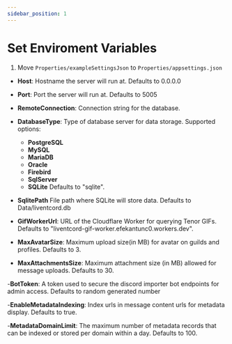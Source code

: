```yaml
---
sidebar_position: 1
---
```


# Set Enviroment Variables

1. Move `Properties/exampleSettingsJson` to `Properties/appsettings.json`

  - **Host**:
    Hostname the server will run at.
    Defaults to 0.0.0.0

  - **Port**:
    Port the server will run at.
    Defaults to 5005

  - **RemoteConnection**:
    Connection string for the database.

  - **DatabaseType**:
    Type of database server for data storage. Supported options:
      - **PostgreSQL**
      - **MySQL**
      - **MariaDB**
      - **Oracle**
      - **Firebird**
      - **SqlServer**
      - **SQLite**
    Defaults to "sqlite".

  - **SqlitePath**
    File path where SQLite will store data.
    Defaults to Data/liventcord.db
  
  - **GifWorkerUrl**: 
    URL of the Cloudflare Worker for querying Tenor GIFs.
    Defaults to "liventcord-gif-worker.efekantunc0.workers.dev".

  - **MaxAvatarSize**:
    Maximum upload size(in MB) for avatar on guilds and profiles.
    Defaults to 3.
  
  - **MaxAttachmentsSize**:
    Maximum attachment size (in MB) allowed for message uploads.
    Defaults to 30.
  
  -**BotToken**:
    A token used to secure the discord importer bot endpoints for admin access.
    Defaults to random generated number
    
  -**EnableMetadataIndexing**:
    Index urls in message content urls for metadata display.
    Defaults to true.

  -**MetadataDomainLimit**:
    The maximum number of metadata records that can be indexed or stored per domain within a day.
    Defaults to 100.